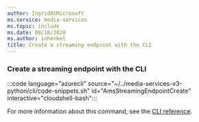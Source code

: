 ```yaml
---
author: IngridAtMicrosoft
ms.service: media-services
ms.topic: include
ms.date: 08/18/2020
ms.author: inhenkel
title: Create a streaming endpoint with the CLI
---
```


### Create a streaming endpoint with the CLI

:::code language="azurecli" source="~/../media-services-v3-python/cli/code-snippets.sh" id="AmsStreamingEndpointCreate" interactive="cloudshell-bash":::

For more information about this command, see the [CLI reference](/cli/azure/ams/streaming-endpoint?view=azure-cli-latest#az-ams-streaming-endpoint-create).
